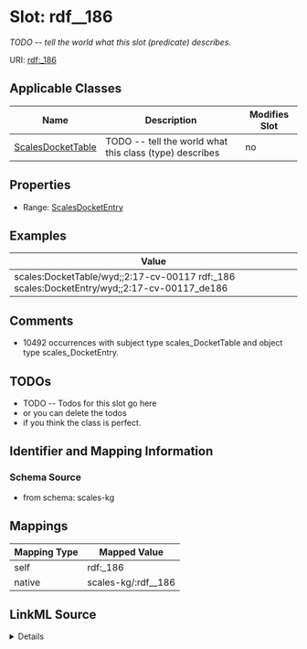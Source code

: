 

# Slot: rdf__186


_TODO -- tell the world what this slot (predicate) describes._





URI: [rdf:_186](http://www.w3.org/1999/02/22-rdf-syntax-ns#_186)



<!-- no inheritance hierarchy -->





## Applicable Classes

| Name | Description | Modifies Slot |
| --- | --- | --- |
| [ScalesDocketTable](../classes/ScalesDocketTable.md) | TODO -- tell the world what this class (type) describes |  no  |







## Properties

* Range: [ScalesDocketEntry](../classes/ScalesDocketEntry.md)






## Examples

| Value |
| --- |
| scales:DocketTable/wyd;;2:17-cv-00117 rdf:_186 scales:DocketEntry/wyd;;2:17-cv-00117_de186 |

## Comments

* 10492 occurrences with subject type scales_DocketTable and object type scales_DocketEntry.

## TODOs

* TODO -- Todos for this slot go here
* or you can delete the todos
* if you think the class is perfect.

## Identifier and Mapping Information







### Schema Source


* from schema: scales-kg




## Mappings

| Mapping Type | Mapped Value |
| ---  | ---  |
| self | rdf:_186 |
| native | scales-kg/:rdf__186 |




## LinkML Source

<details>
```yaml
name: rdf__186
description: TODO -- tell the world what this slot (predicate) describes.
todos:
- TODO -- Todos for this slot go here
- or you can delete the todos
- if you think the class is perfect.
comments:
- 10492 occurrences with subject type scales_DocketTable and object type scales_DocketEntry.
examples:
- value: scales:DocketTable/wyd;;2:17-cv-00117 rdf:_186 scales:DocketEntry/wyd;;2:17-cv-00117_de186
from_schema: scales-kg
rank: 1000
slot_uri: rdf:_186
alias: rdf__186
domain_of:
- scales_DocketTable
range: scales_DocketEntry

```
</details>